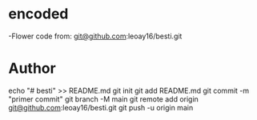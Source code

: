 # encoded
-Flower code from: git@github.com:leoay16/besti.git 


# Author
echo "# besti" >> README.md 
git init 
git add README.md 
git commit -m "primer commit" 
git branch -M main 
git remote add origin git@github.com:leoay16/besti.git
 git push -u origin main